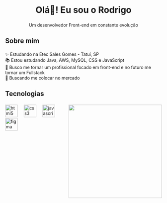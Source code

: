 <br clear="both">

<h1 align="center">Olá👋! Eu sou o Rodrigo</h1>

###

<p align="center">Um desenvolvedor Front-end em constante evolução</p>

###

<h2 align="left">Sobre mim</h2>

###

<p align="left">✨ Estudando na Etec Sales Gomes - Tatuí, SP<br>📚 Estou estudando Java, AWS, MySQL, CSS e JavaScript<br>🎯 Busco me tornar um profissional focado em front-end e no futuro me tornar um Fullstack<br>💼 Buscando me colocar no mercado</p>

###

<h2 align="left">Tecnologias</h2>

###

<img align="right" height="300" src="https://c.tenor.com/XPRG-4ujVMIAAAAd/tenor.gif"  />

###

<div align="left">
  <img src="https://cdn.jsdelivr.net/gh/devicons/devicon/icons/html5/html5-plain.svg" height="40" alt="html5 logo"  />
  <img width="12" />
  <img src="https://cdn.jsdelivr.net/gh/devicons/devicon/icons/css3/css3-plain.svg" height="40" alt="css3 logo"  />
  <img width="12" />
  <img src="https://cdn.jsdelivr.net/gh/devicons/devicon/icons/javascript/javascript-plain.svg" height="40" alt="javascript logo"  />
  <img width="12" />
  <img src="https://cdn.jsdelivr.net/gh/devicons/devicon/icons/figma/figma-original.svg" height="40" alt="figma logo"  />
</div>

###
